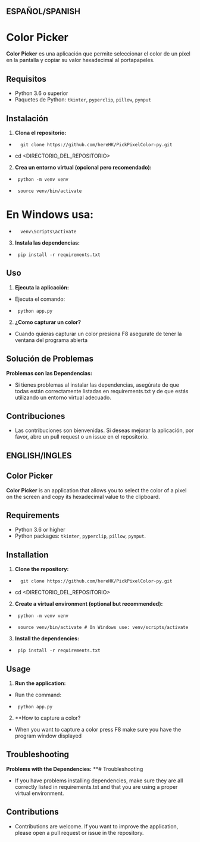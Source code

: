 ## **ESPAÑOL/SPANISH**

# Color Picker

**Color Picker** es una aplicación que permite seleccionar el color de un píxel en la pantalla y copiar su valor hexadecimal al portapapeles.

## Requisitos

-  Python 3.6 o superior
-  Paquetes de Python: `tkinter`, `pyperclip`, `pillow`, `pynput`

## Instalación

1. **Clona el repositorio:**

-       git clone https://github.com/hereHK/PickPixelColor-py.git

-  cd <DIRECTORIO_DEL_REPOSITORIO>

2. **Crea un entorno virtual (opcional pero recomendado):**

 -      python -m venv venv
 -      source venv/bin/activate  
# En Windows usa: 
 -       venv\Scripts\activate

3. **Instala las dependencias:**
 -      pip install -r requirements.txt


## Uso
1. **Ejecuta la aplicación:**
 -  Ejecuta el comando: 
 -      python app.py
2. **¿Como capturar un color?**
 -  Cuando quieras capturar un color presiona F8
    asegurate de tener la ventana del programa abierta

## Solución de Problemas

**Problemas con las Dependencias:**
-   Si tienes problemas al instalar las dependencias, asegúrate de que todas están correctamente listadas en requirements.txt y de que estás utilizando un entorno virtual adecuado.

## Contribuciones

-   Las contribuciones son bienvenidas. Si deseas mejorar la aplicación, por favor, abre un pull request o un issue en el repositorio.


## **ENGLISH/INGLES**

## Color Picker

**Color Picker** is an application that allows you to select the color of a pixel on the screen and copy its hexadecimal value to the clipboard.

## Requirements

- Python 3.6 or higher
- Python packages: `tkinter`, `pyperclip`, `pillow`, `pynput`.

## Installation

1. **Clone the repository:**
 -       git clone https://github.com/hereHK/PickPixelColor-py.git
 -  cd <DIRECTORIO_DEL_REPOSITORIO>
  

2. **Create a virtual environment (optional but recommended):**

 -      python -m venv venv
 -      source venv/bin/activate # On Windows use: venv/scripts/activate

3. **Install the dependencies:**
 -      pip install -r requirements.txt


## Usage
1. **Run the application:**
 - Run the command:
 -      python app.py
   
2. **How to capture a color?
 - When you want to capture a color press F8
    make sure you have the program window displayed


## Troubleshooting

**Problems with the Dependencies:** **# Troubleshooting
- If you have problems installing dependencies, make sure they are all correctly listed in requirements.txt and that you are using a proper virtual environment.

## Contributions

- Contributions are welcome. If you want to improve the application, please open a pull request or issue in the repository.










